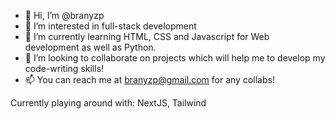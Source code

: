 - 👋 Hi, I’m @branyzp
- 👀 I’m interested in full-stack development
- 🌱 I’m currently learning HTML, CSS and Javascript for Web development as well as Python.
- 💞️ I’m looking to collaborate on projects which will help me to develop my code-writing skills!
- 📫 You can reach me at branyzp@gmail.com for any collabs!

Currently playing around with: NextJS, Tailwind

<!---
branyzp/branyzp is a ✨ special ✨ repository because its `README.md` (this file) appears on your GitHub profile.
You can click the Preview link to take a look at your changes.
--->
